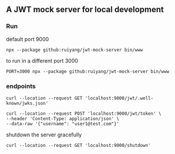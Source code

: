 ## A JWT mock server for local development

### Run

default port 9000
```shell
npx --package github:ruiyang/jwt-mock-server bin/www
```

to run in a different port 3000
```shell
PORT=3000 npx --package github:ruiyang/jwt-mock-server bin/www
```

### endpoints

```shell
curl --location --request GET 'localhost:9000/jwt/.well-known/jwks.json'
```

```shell
curl --location --request POST 'localhost:9000/jwt/token' \
--header 'Content-Type: application/json' \
--data-raw '{"username": "user1@test.com"}'
```

shutdown the server gracefully
```shell
curl --location --request GET 'localhost:9000/shutdown'
```
